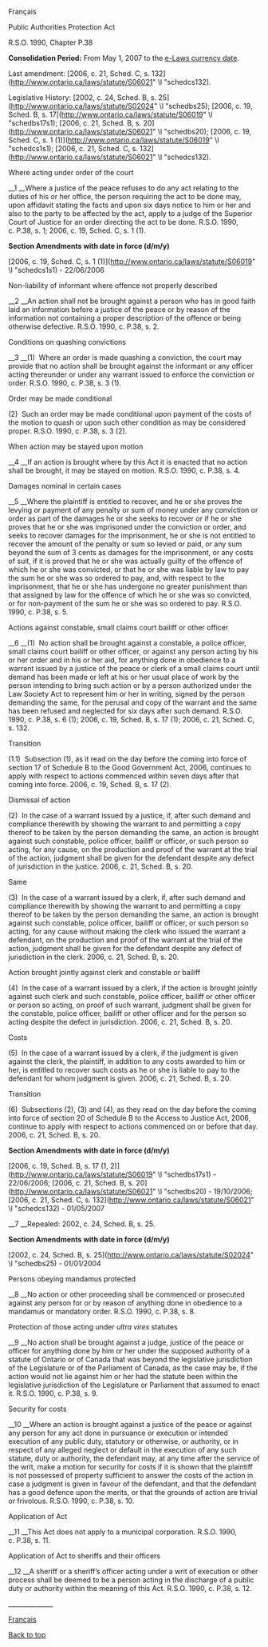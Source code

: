 [<a id="Top"></a>Français](http://www.ontario.ca/fr/lois/loi/90p38)

Public Authorities Protection Act

R\.S\.O\. 1990, Chapter P\.38

__Consolidation Period:__  From May 1, 2007 to the [e\-Laws currency date](http://www.e-laws.gov.on.ca/navigation?file=currencyDates&lang=en)\.

Last amendment: [2006, c\. 21, Sched\. C, s\. 132](http://www.ontario.ca/laws/statute/S06021" \l "schedcs132)\.

Legislative History: [2002, c\. 24, Sched\. B, s\. 25](http://www.ontario.ca/laws/statute/S02024" \l "schedbs25); [2006, c\. 19, Sched\. B, s\. 17](http://www.ontario.ca/laws/statute/S06019" \l "schedbs17s1); [2006, c\. 21, Sched\. B, s\. 20](http://www.ontario.ca/laws/statute/S06021" \l "schedbs20); [2006, c\. 19, Sched\. C, s\. 1 \(1\)](http://www.ontario.ca/laws/statute/S06019" \l "schedcs1s1); [2006, c\. 21, Sched\. C, s\. 132](http://www.ontario.ca/laws/statute/S06021" \l "schedcs132)\.

Where acting under order of the court

__1 __Where a justice of the peace refuses to do any act relating to the duties of his or her office, the person requiring the act to be done may, upon affidavit stating the facts and upon six days notice to him or her and also to the party to be affected by the act, apply to a judge of the Superior Court of Justice for an order directing the act to be done\.  R\.S\.O\. 1990, c\. P\.38, s\. 1; 2006, c\. 19, Sched\. C, s\. 1 \(1\)\.

__Section Amendments with date in force \(d/m/y\)__

[2006, c\. 19, Sched\. C, s\. 1 \(1\)](http://www.ontario.ca/laws/statute/S06019" \l "schedcs1s1) \- 22/06/2006

Non\-liability of informant where offence not properly described

__2 __An action shall not be brought against a person who has in good faith laid an information before a justice of the peace or by reason of the information not containing a proper description of the offence or being otherwise defective\.  R\.S\.O\. 1990, c\. P\.38, s\. 2\.

Conditions on quashing convictions

__3 __\(1\)  Where an order is made quashing a conviction, the court may provide that no action shall be brought against the informant or any officer acting thereunder or under any warrant issued to enforce the conviction or order\.  R\.S\.O\. 1990, c\. P\.38, s\. 3 \(1\)\.

Order may be made conditional

\(2\)  Such an order may be made conditional upon payment of the costs of the motion to quash or upon such other condition as may be considered proper\.  R\.S\.O\. 1990, c\. P\.38, s\. 3 \(2\)\.

When action may be stayed upon motion

__4 __If an action is brought where by this Act it is enacted that no action shall be brought, it may be stayed on motion\.  R\.S\.O\. 1990, c\. P\.38, s\. 4\.

Damages nominal in certain cases

__5 __Where the plaintiff is entitled to recover, and he or she proves the levying or payment of any penalty or sum of money under any conviction or order as part of the damages he or she seeks to recover or if he or she proves that he or she was imprisoned under the conviction or order, and seeks to recover damages for the imprisonment, he or she is not entitled to recover the amount of the penalty or sum so levied or paid, or any sum beyond the sum of 3 cents as damages for the imprisonment, or any costs of suit, if it is proved that he or she was actually guilty of the offence of which he or she was convicted, or that he or she was liable by law to pay the sum he or she was so ordered to pay, and, with respect to the imprisonment, that he or she has undergone no greater punishment than that assigned by law for the offence of which he or she was so convicted, or for non\-payment of the sum he or she was so ordered to pay\.  R\.S\.O\. 1990, c\. P\.38, s\. 5\.

Actions against constable, small claims court bailiff or other officer

__6 __\(1\)  No action shall be brought against a constable, a police officer, small claims court bailiff or other officer, or against any person acting by his or her order and in his or her aid, for anything done in obedience to a warrant issued by a justice of the peace or clerk of a small claims court until demand has been made or left at his or her usual place of work by the person intending to bring such action or by a person authorized under the Law Society Act to represent him or her in writing, signed by the person demanding the same, for the perusal and copy of the warrant and the same has been refused and neglected for six days after such demand\.  R\.S\.O\. 1990, c\. P\.38, s\. 6 \(1\); 2006, c\. 19, Sched\. B, s\. 17 \(1\); 2006, c\. 21, Sched\. C, s\. 132\.

Transition

\(1\.1\)  Subsection \(1\), as it read on the day before the coming into force of section 17 of Schedule B to the Good Government Act, 2006, continues to apply with respect to actions commenced within seven days after that coming into force\.  2006, c\. 19, Sched\. B, s\. 17 \(2\)\.

Dismissal of action

\(2\)  In the case of a warrant issued by a justice, if, after such demand and compliance therewith by showing the warrant to and permitting a copy thereof to be taken by the person demanding the same, an action is brought against such constable, police officer, bailiff or officer, or such person so acting, for any cause, on the production and proof of the warrant at the trial of the action, judgment shall be given for the defendant despite any defect of jurisdiction in the justice\.  2006, c\. 21, Sched\. B, s\. 20\.

Same

\(3\)  In the case of a warrant issued by a clerk, if, after such demand and compliance therewith by showing the warrant to and permitting a copy thereof to be taken by the person demanding the same, an action is brought against such constable, police officer, bailiff or officer, or such person so acting, for any cause without making the clerk who issued the warrant a defendant, on the production and proof of the warrant at the trial of the action, judgment shall be given for the defendant despite any defect of jurisdiction in the clerk\.  2006, c\. 21, Sched\. B, s\. 20\.

Action brought jointly against clerk and constable or bailiff

\(4\)  In the case of a warrant issued by a clerk, if the action is brought jointly against such clerk and such constable, police officer, bailiff or other officer or person so acting, on proof of such warrant, judgment shall be given for the constable, police officer, bailiff or other officer and for the person so acting despite the defect in jurisdiction\.  2006, c\. 21, Sched\. B, s\. 20\.

Costs

\(5\)  In the case of a warrant issued by a clerk, if the judgment is given against the clerk, the plaintiff, in addition to any costs awarded to him or her, is entitled to recover such costs as he or she is liable to pay to the defendant for whom judgment is given\.  2006, c\. 21, Sched\. B, s\. 20\.

Transition

\(6\)  Subsections \(2\), \(3\) and \(4\), as they read on the day before the coming into force of section 20 of Schedule B to the Access to Justice Act, 2006, continue to apply with respect to actions commenced on or before that day\.  2006, c\. 21, Sched\. B, s\. 20\.

__Section Amendments with date in force \(d/m/y\)__

[2006, c\. 19, Sched\. B, s\. 17 \(1, 2\)](http://www.ontario.ca/laws/statute/S06019" \l "schedbs17s1) \- 22/06/2006; [2006, c\. 21, Sched\. B, s\. 20](http://www.ontario.ca/laws/statute/S06021" \l "schedbs20) \- 19/10/2006; [2006, c\. 21, Sched\. C, s\. 132](http://www.ontario.ca/laws/statute/S06021" \l "schedcs132) \- 01/05/2007

__7 __Repealed:  2002, c\. 24, Sched\. B, s\. 25\.

__Section Amendments with date in force \(d/m/y\)__

[2002, c\. 24, Sched\. B, s\. 25](http://www.ontario.ca/laws/statute/S02024" \l "schedbs25) \- 01/01/2004

Persons obeying mandamus protected

__8 __No action or other proceeding shall be commenced or prosecuted against any person for or by reason of anything done in obedience to a mandamus or mandatory order\.  R\.S\.O\. 1990, c\. P\.38, s\. 8\.

Protection of those acting under *ultra vires* statutes

__9 __No action shall be brought against a judge, justice of the peace or officer for anything done by him or her under the supposed authority of a statute of Ontario or of Canada that was beyond the legislative jurisdiction of the Legislature or of the Parliament of Canada, as the case may be, if the action would not lie against him or her had the statute been within the legislative jurisdiction of the Legislature or Parliament that assumed to enact it\.  R\.S\.O\. 1990, c\. P\.38, s\. 9\.

Security for costs

__10 __Where an action is brought against a justice of the peace or against any person for any act done in pursuance or execution or intended execution of any public duty, statutory or otherwise, or authority, or in respect of any alleged neglect or default in the execution of any such statute, duty or authority, the defendant may, at any time after the service of the writ, make a motion for security for costs if it is shown that the plaintiff is not possessed of property sufficient to answer the costs of the action in case a judgment is given in favour of the defendant, and that the defendant has a good defence upon the merits, or that the grounds of action are trivial or frivolous\.  R\.S\.O\. 1990, c\. P\.38, s\. 10\.

Application of Act

__11 __This Act does not apply to a municipal corporation\.  R\.S\.O\. 1990, c\. P\.38, s\. 11\.

Application of Act to sheriffs and their officers

__12 __A sheriff or a sheriff’s officer acting under a writ of execution or other process shall be deemed to be a person acting in the discharge of a public duty or authority within the meaning of this Act\.  R\.S\.O\. 1990, c\. P\.38, s\. 12\.

\_\_\_\_\_\_\_\_\_\_\_\_\_\_

[Français](http://www.ontario.ca/fr/lois/loi/90p38)

[Back to top](#Top)

